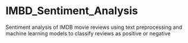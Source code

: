 # IMBD_Sentiment_Analysis
Sentiment analysis of IMDB movie reviews using text preprocessing and machine learning models to classify reviews as positive or negative
